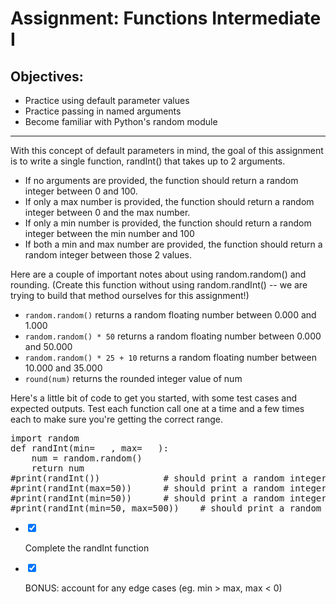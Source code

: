 <div class="module_description active_lesson_with_video ">
									
            
<h1>Assignment: Functions Intermediate I</h1>
<h2>Objectives:</h2>
<ul>
    <li>Practice using default parameter values</li>
    <li>Practice passing in named arguments</li>
    <li>Become familiar with Python's random module</li>
</ul>
<hr>
<p>With this concept of default parameters in mind, the goal of this assignment is to write a single function, randInt() that takes up to 2 arguments.</p>
<ul>
    <li>If no arguments are provided, the function should return a random integer between 0 and 100.</li>
    <li>If only a max number is provided, the function should return a random integer between 0 and the max number.</li>
    <li>If only a min number is provided, the function should return a random integer between the min number and 100</li>
    <li>If both a min and max number are provided, the function should return a random integer between those 2 values.</li>
</ul>
<p>Here are a couple of important notes about using random.random() and rounding. (Create this function without using random.randInt() -- we are trying to build that method ourselves for this assignment!)</p>
<ul>
    <li><code>random.random()</code> returns a random floating number between 0.000 and 1.000</li>
    <li><code>random.random() * 50</code> returns a random floating number between 0.000 and 50.000</li>
    <li><code>random.random() * 25 + 10</code> returns a random floating number between 10.000 and 35.000</li>
    <li><code>round(num)</code> returns the rounded integer value of num</li>
</ul>
<p>Here's a little bit of code to get you started, with some test cases and expected outputs. Test each function call one at a time and a few times each to make sure you're getting the correct range.</p>
<pre data-language="Python" class="rainbow"><span class="keyword from-rainbow">import</span> random
<span class="storage function from-rainbow">def</span> <span class="entity name function from-rainbow">randInt</span>(min<span class="keyword operator from-rainbow">=</span>   , max<span class="keyword operator from-rainbow">=</span>   ):
    num <span class="keyword operator from-rainbow">=</span> random.<span class="function call from-rainbow">random</span>()
    <span class="keyword from-rainbow">return</span> num
<span class="comment from-rainbow">#print(randInt()) 		&nbsp;&nbsp;&nbsp;&nbsp;# should print a random integer between 0 to 100</span>
<span class="comment from-rainbow">#print(randInt(max=50)) 	&nbsp;&nbsp;&nbsp;&nbsp;# should print a random integer between 0 to 50</span>
<span class="comment from-rainbow">#print(randInt(min=50)) 	&nbsp;&nbsp;&nbsp;&nbsp;# should print a random integer between 50 to 100</span>
<span class="comment from-rainbow">#print(randInt(min=50, max=500))    # should print a random integer between 50 and 500</span>
</pre>
        
        
</div>

<div class="todo_content">
										<ul class="todo_item_parent">
											<form action="/tracks/submit_todo" method="post" id="form_to_do_items">		
													<li>
														<input type="hidden" name="module_to_do_item_id[]" value="0">	
														<input type="hidden" name="is_completed[]" value="0" class="todo_status">	
														<input type="checkbox" id="todo_item_0" checked="checked" class="todo_check">														
														<label for="todo_item_0" class="todo_list_item">
															<div class="item_checkbox checked"></div>
															<p>Complete the randInt function</p>	
														</label>	
													</li>
													<li>
														<input type="hidden" name="module_to_do_item_id[]" value="1">	
														<input type="hidden" name="is_completed[]" value="0" class="todo_status">	
														<input type="checkbox" id="todo_item_1" checked="checked" class="todo_check">														
														<label for="todo_item_1" class="todo_list_item">
															<div class="item_checkbox checked"></div>
															<p>BONUS: account for any edge cases (eg. min &gt; max, max &lt; 0)</p>	
														</label>	
													</li>									
												<input type="hidden" name="id" id="task_todo_id" value="5049291">
												<input type="hidden" name="chapter_module_id" value="42518">
												<input type="hidden" name="track_id" value="119">
												<input type="hidden" name="authenticity_token" value="sLO65z81Un8ogC/FYv7u6xcsFvuzeOSgTThZDbHAsxY=">
											</form>
										</ul>
									</div>
